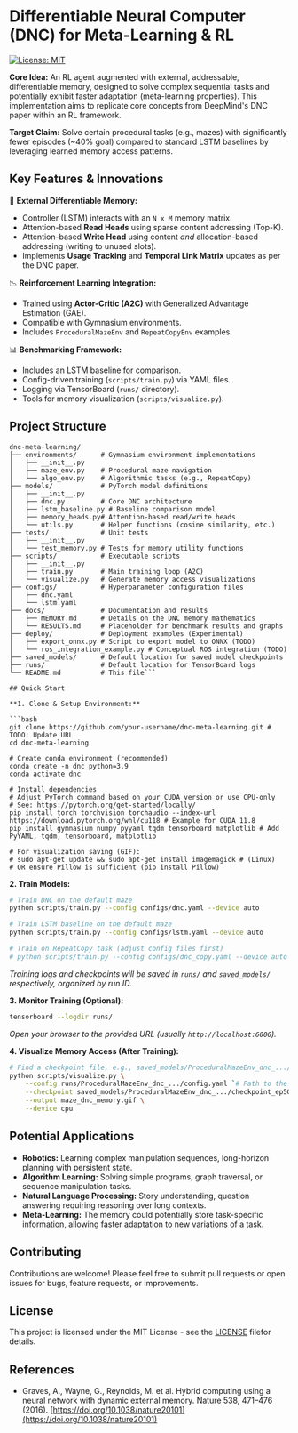 # Differentiable Neural Computer (DNC) for Meta-Learning & RL

[![License: MIT](https://img.shields.io/badge/License-MIT-yellow.svg)](https://opensource.org/licenses/MIT)


**Core Idea:** An RL agent augmented with external, addressable, differentiable memory, designed to solve complex sequential tasks and potentially exhibit faster adaptation (meta-learning properties). This implementation aims to replicate core concepts from DeepMind's DNC paper within an RL framework.

**Target Claim:** Solve certain procedural tasks (e.g., mazes) with significantly fewer episodes (~40% goal) compared to standard LSTM baselines by leveraging learned memory access patterns.

## Key Features & Innovations

🧠 **External Differentiable Memory:**
   - Controller (LSTM) interacts with an `N x M` memory matrix.
   - Attention-based **Read Heads** using sparse content addressing (Top-K).
   - Attention-based **Write Head** using content *and* allocation-based addressing (writing to unused slots).
   - Implements **Usage Tracking** and **Temporal Link Matrix** updates as per the DNC paper.

📉 **Reinforcement Learning Integration:**
   - Trained using **Actor-Critic (A2C)** with Generalized Advantage Estimation (GAE).
   - Compatible with Gymnasium environments.
   - Includes `ProceduralMazeEnv` and `RepeatCopyEnv` examples.

📊 **Benchmarking Framework:**
   - Includes an LSTM baseline for comparison.
   - Config-driven training (`scripts/train.py`) via YAML files.
   - Logging via TensorBoard (`runs/` directory).
   - Tools for memory visualization (`scripts/visualize.py`).

## Project Structure

```plaintext
dnc-meta-learning/
├── environments/      # Gymnasium environment implementations
│   ├── __init__.py
│   ├── maze_env.py    # Procedural maze navigation
│   └── algo_env.py    # Algorithmic tasks (e.g., RepeatCopy)
├── models/            # PyTorch model definitions
│   ├── __init__.py
│   ├── dnc.py         # Core DNC architecture
│   ├── lstm_baseline.py # Baseline comparison model
│   ├── memory_heads.py# Attention-based read/write heads
│   └── utils.py       # Helper functions (cosine similarity, etc.)
├── tests/             # Unit tests
│   ├── __init__.py
│   └── test_memory.py # Tests for memory utility functions
├── scripts/           # Executable scripts
│   ├── __init__.py
│   ├── train.py       # Main training loop (A2C)
│   └── visualize.py   # Generate memory access visualizations
├── configs/           # Hyperparameter configuration files
│   ├── dnc.yaml
│   └── lstm.yaml
├── docs/              # Documentation and results
│   ├── MEMORY.md      # Details on the DNC memory mathematics
│   └── RESULTS.md     # Placeholder for benchmark results and graphs
├── deploy/            # Deployment examples (Experimental)
│   ├── export_onnx.py # Script to export model to ONNX (TODO)
│   └── ros_integration_example.py # Conceptual ROS integration (TODO)
├── saved_models/      # Default location for saved model checkpoints
├── runs/              # Default location for TensorBoard logs
└── README.md          # This file```

## Quick Start

**1. Clone & Setup Environment:**

```bash
git clone https://github.com/your-username/dnc-meta-learning.git # TODO: Update URL
cd dnc-meta-learning

# Create conda environment (recommended)
conda create -n dnc python=3.9
conda activate dnc

# Install dependencies
# Adjust PyTorch command based on your CUDA version or use CPU-only
# See: https://pytorch.org/get-started/locally/
pip install torch torchvision torchaudio --index-url https://download.pytorch.org/whl/cu118 # Example for CUDA 11.8
pip install gymnasium numpy pyyaml tqdm tensorboard matplotlib # Add PyYAML, tqdm, tensorboard, matplotlib

# For visualization saving (GIF):
# sudo apt-get update && sudo apt-get install imagemagick # (Linux)
# OR ensure Pillow is sufficient (pip install Pillow)
```

**2. Train Models:**

```bash
# Train DNC on the default maze
python scripts/train.py --config configs/dnc.yaml --device auto

# Train LSTM baseline on the default maze
python scripts/train.py --config configs/lstm.yaml --device auto

# Train on RepeatCopy task (adjust config files first)
# python scripts/train.py --config configs/dnc_copy.yaml --device auto
```
*Training logs and checkpoints will be saved in `runs/` and `saved_models/` respectively, organized by run ID.*

**3. Monitor Training (Optional):**

```bash
tensorboard --logdir runs/
```
*Open your browser to the provided URL (usually `http://localhost:6006`).*

**4. Visualize Memory Access (After Training):**

```bash
# Find a checkpoint file, e.g., saved_models/ProceduralMazeEnv_dnc_.../checkpoint_ep5000.pt
python scripts/visualize.py \
    --config runs/ProceduralMazeEnv_dnc_.../config.yaml `# Path to the config used for the run` \
    --checkpoint saved_models/ProceduralMazeEnv_dnc_.../checkpoint_ep5000.pt \
    --output maze_dnc_memory.gif \
    --device cpu
```

## Potential Applications

*   **Robotics:** Learning complex manipulation sequences, long-horizon planning with persistent state.
*   **Algorithm Learning:** Solving simple programs, graph traversal, or sequence manipulation tasks.
*   **Natural Language Processing:** Story understanding, question answering requiring reasoning over long contexts.
*   **Meta-Learning:** The memory could potentially store task-specific information, allowing faster adaptation to new variations of a task.

## Contributing

Contributions are welcome! Please feel free to submit pull requests or open issues for bugs, feature requests, or improvements.

## License

This project is licensed under the MIT License - see the [LICENSE](LICENSE) filefor details.

## References

*   Graves, A., Wayne, G., Reynolds, M. et al. Hybrid computing using a neural network with dynamic external memory. Nature 538, 471–476 (2016). [https://doi.org/10.1038/nature20101](https://doi.org/10.1038/nature20101)
